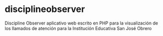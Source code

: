 # disciplineobserver

Discipline Observer aplicativo web escrito en PHP para la visualización de los llamados de atención para la Institución Educativa San José Obrero

